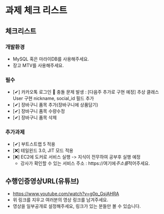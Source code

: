 # 과제 체크 리스트

## 체크리스트

### 개발환경

- MySQL 혹은 마라이DB를 사용해주세요.
- 장고 MTV를 사용해주세요.

### 필수

- [✔] 카카오톡 로그인
   🛑 충돌 문제 발생 : [다음주 추가로 구현 예정] 추상 클래스 User 구현 nickname, social_id 필드 추가 
- [✔] 장바구니 품목 추가(장바구니에 상품담기)
- [✔] 장바구니 품목 수량수정
- [✔] 장바구니 품목 삭제

### 추가과제

- [✔] 부트스트랩 5 적용
- [❌] 테일윈드 3.0, JIT 모드 적용
- [❌] EC2에 도커로 서비스 실행
  -> 지식이 전무하여 공부후 실행 예정
  - 강사가 확인할 수 있는 서비스 주소 : https://여기에*주소를*적어주세요.

## 수행인증영상URL(유튜브)

- https://www.youtube.com/watch?v=g0p_GsjAHRA
- 위 링크를 지우고 여러분의 영상 링크를 남겨주세요.
- 영상을 일부공개로 설정해주세요, 링크가 있는 분들만 볼 수 있습니다.

